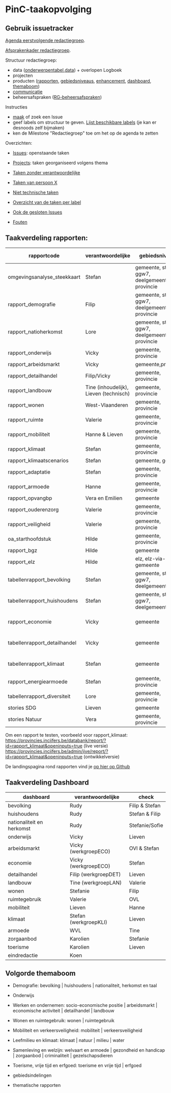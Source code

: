 # PinC-taakopvolging

## Gebruik issuetracker

[Agenda eerstvolgende redactiegroep](https://github.com/provinciesincijfers/PinC-taakopvolging/milestone/2).

[Afsprakenkader redactiegroep](https://vlbr.sharepoint.com/:w:/r/teams/DA-Interprovincialewerking/Gedeelde%20documenten/Redactiegroep%20PinC/Afsprakenkader%20Redactiegroep.docx?d=wf8e56f4127ae4c04b7586d42be5bdf13&csf=1&web=1&e=7tHWI9).

Structuur redactiegroep:
- data ([onderwerpentabel](https://github.com/provinciesincijfers/PinC-taakopvolging/labels/onderwerpentabel),[data](https://github.com/provinciesincijfers/PinC-taakopvolging/labels/data)) + overlopen Logboek
- projecten 
- producten ([rapporten](https://github.com/provinciesincijfers/PinC-taakopvolging/labels/Rapporten), [gebiedsniveaus](https://github.com/provinciesincijfers/PinC-taakopvolging/labels/gebiedsniveaus), [enhancement](https://github.com/provinciesincijfers/PinC-taakopvolging/labels/enhancement), [dashboard](https://github.com/provinciesincijfers/PinC-taakopvolging/labels/dashboard), [themaboom](https://github.com/provinciesincijfers/PinC-taakopvolging/labels/themaboom))
- [communicatie](https://github.com/provinciesincijfers/PinC-taakopvolging/labels/communicatie)
- beheersafspraken ([RG-beheersafspraken](https://github.com/provinciesincijfers/PinC-taakopvolging/labels/RG-beheersafspraken))

Instructies
- [maak](https://github.com/provinciesincijfers/PinC-taakopvolging/issues/new) of zoek een Issue
- geef labels om structuur te geven. [Lijst beschikbare labels](https://github.com/provinciesincijfers/PinC-taakopvolging/labels) (je kan er desnoods zelf bijmaken)
- ken de Milestone "Redactiegroep" toe om het op de agenda te zetten



Overzichten:
- [Issues](https://github.com/provinciesincijfers/PinC-taakopvolging/issues): openstaande taken
- [Projects](https://github.com/provinciesincijfers/PinC-taakopvolging/projects): taken georganiseerd volgens thema

- [Taken zonder verantwoordelijke](https://github.com/provinciesincijfers/PinC-taakopvolging/issues?utf8=%E2%9C%93&q=is%3Aopen+no%3Aassignee)
- [Taken van persoon X](https://github.com/provinciesincijfers/PinC-taakopvolging/issues?q=assignee%3Ajoostschouppe+is%3Aopen)
- [Niet technische taken](https://github.com/provinciesincijfers/PinC-taakopvolging/labels/niet-technisch)
- [Overzicht van de taken per label](https://github.com/provinciesincijfers/PinC-taakopvolging/labels)
- [Ook de gesloten Issues](https://github.com/provinciesincijfers/PinC-taakopvolging/issues?utf8=%E2%9C%93&q=is%3Aissue)
- [Fouten](https://github.com/provinciesincijfers/PinC-taakopvolging/issues?q=is%3Aissue+is%3Aopen+label%3Abug)



## Taakverdeling rapporten:

| rapportcode   | verantwoordelijke  | gebiedsniveaus | aantal gebieden |
|---|---|---|---|
|omgevingsanalyse_steekkaart | Stefan | gemeente, statsec, ggw7, deelgemeente, provincie | ∞ |
|rapport_demografie | Filip | gemeente, statsec, ggw7, deelgemeente, provincie | ∞ |
|rapport_natioherkomst | Lore | gemeente, statsec, ggw7, deelgemeente, provincie | ∞ |
|rapport_onderwijs | Vicky | gemeente, provincie | ∞ |
|rapport_arbeidsmarkt|Vicky|gemeente,provincie| ∞ |
|rapport_detailhandel | Filip/Vicky | gemeente, provincie | ∞ |
|rapport_landbouw | Tine (inhoudelijk), Lieven (technisch) | gemeente, provincie | ∞ |
|rapport_wonen | West-Vlaanderen | gemeente, provincie | ∞ |
|rapport_ruimte | Valerie | gemeente, provincie | ∞ |
|rapport_mobiliteit | Hanne & Lieven | gemeente, provincie | ∞ |
|rapport_klimaat  | Stefan | gemeente, provincie | ∞ |
|rapport_klimaatscenarios  | Stefan | gemeente, gewest | 2 |
|rapport_adaptatie  | Stefan | gemeente, provincie | ∞ |
|rapport_armoede | Hanne | gemeente, provincie | ∞ |
|rapport_opvangbp | Vera en Emilien |  gemeente | 1 |
|rapport_ouderenzorg | Valerie | gemeente, provincie | ∞ |
|rapport_veiligheid | Valerie | gemeente, provincie | ∞ |
|oa_starthoofdstuk| Hilde | gemeente, provincie | 1 |
|rapport_bgz | Hilde |  gemeente | 1 |
|rapport_elz | Hilde | elz, elz-via-gemeente | 1 |
|tabellenrapport_bevolking | Stefan | gemeente, statsec, ggw7, deelgemeente | 1 (+3 als vgl-gebied) |
|tabellenrapport_huishoudens | Stefan | gemeente, statsec, ggw7, deelgemeente | 1 (+3 als vgl-gebied) |
|rapport_economie | Vicky | gemeente | 1 (+3 als vgl-gebied) |
|tabellenrapport_detailhandel | Vicky | gemeente | 1 (+3 als vgl-gebied) |
|tabellenrapport_klimaat | Stefan | gemeente | 1 (+3 als vgl-gebied) |
|rapport_energiearmoede | Stefan | gemeente, provincie | 1 |
|tabellenrapport_diversiteit | Lore | gemeente, provincie | 1 |
|stories SDG | Lieven | gemeente | 1 |
|stories Natuur | Vera | gemeente, provincie | 1 | 

Om een rapport te testen, voorbeeld voor rapport_klimaat:  
https://provincies.incijfers.be/databank/report/?id=rapport_klimaat&openinputs=true (live versie)  
https://provincies.incijfers.be/admin/jive/report/?id=rapport_klimaat&openinputs=true (ontwikkelversie)  

De landingspagina rond rapporten vind je [op hier op Github](https://github.com/provinciesincijfers/JiveDocumentation/tree/master/07.%20Rapporten)

## Taakverdeling Dashboard

| dashboard   | verantwoordelijke  |  check  |
|---|---|---|
|bevolking | Rudy | Filip & Stefan |
|huishoudens | Rudy | Stefan & Filip |
|nationaliteit en herkomst | Rudy | Stefanie/Sofie |
|onderwijs | Vicky | Lieven |
|arbeidsmarkt | Vicky (werkgroepECO) | OVl & Stefan |
|economie | Vicky (werkgroepECO) | Stefan |
|detailhandel | Filip (werkgroepDET) | Lieven |
|landbouw | Tine (werkgroepLAN) | Valerie |
|wonen | Stefanie | Filip |
|ruimtegebruik | Valerie | OVL |
|mobiliteit | Lieven | Hanne |
|klimaat | Stefan (werkgroepKLI) | Lieven |
|armoede | WVL | Tine |
|zorgaanbod | Karolien | Stefanie |
|toerisme | Karolien | Lieven |
|eindredactie | Koen |   |


## Volgorde themaboom
- Demografie: bevolking | huishoudens | nationaliteit, herkomst en taal
- Onderwijs
- Werken en ondernemen: socio-economische positie | arbeidsmarkt | economische activiteit | detailhandel | landbouw
- Wonen en ruimtegebruik: wonen | ruimtegebruik
- Mobiliteit en verkeersveiligheid: mobiliteit | verkeersveiligheid
- Leefmilieu en klimaat: klimaat | natuur | milieu | water
- Samenleving en welzijn: welvaart en armoede | gezondheid en handicap | zorgaanbod | criminaliteit | gezelschapsdieren
- Toerisme, vrije tijd en erfgoed: toerisme en vrije tijd | erfgoed 

- gebiedsindelingen
- thematische rapporten
